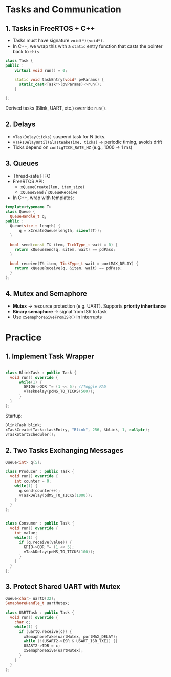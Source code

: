 # Tasks and Communication
## 1. Tasks in FreeRTOS + C++
- Tasks must have signature `void(*)(void*)`.
- In C++, we wrap this with a `static` entry function that casts the pointer back to `this`

```cpp
class Task {
public :
    virtual void run() = 0;

    static void taskEntry(void* pvParams) {
      static_cast<Task*>(pvParams)->run();
    }

};
```

Derived tasks (Blink, UART, etc.) override `run()`.

## 2. Delays
- `vTaskDelay(ticks)` suspend task for N ticks.
- `vTaksDelayUntil(&lastWakeTime, ticks)` -> periodic timing, avoids drift
- Ticks depend on `configTICK_RATE_HZ` (e.g., 1000 -> 1 ms)

## 3. Queues
- Thread-safe FIFO
- FreeRTOS API:
  - `xQueueCreate(len, item_size)`
  - `xQueueSend` / `xQueueReceive` 
- In C++, wrap with templates:

```cpp
template<typename T>
class Queue {
  QueueHandle_t q;
public :
  Queue(size_t length) {
      q = xCreateQueue(length, sizeof(T));
  }

  bool send(const T& item, TickType_t wait = 0) {
    return xQueueSend(q, &item, wait) == pdPass;
  }

  bool receive(T& item, TickType_t wait = portMAX_DELAY) {
    return xQueueReceive(q, &item, wait) == pdPass;
  }
};
```

## 4. Mutex and Semaphore
- **Mutex** -> resource protection (e.g. UART). Supports **priority inheritance**
- **Binary semaphore** -> signal from ISR to task
- Use `xSemaphoreGiveFromISR()` in interrupts

# Practice
## 1. Implement Task Wrapper
```cpp

class BlinkTask : public Task {
  void run() override {
      while(1) {
        GPIOA->ODR ^= (1 << 5); //Toggle PA5
        vTaskDelay(pdMS_TO_TICKS(500));
      }
  }
};
```

Startup:
```cpp
BlinkTask blink;
xTaskCreate(Task::taskEntry, "Blink", 256, &blink, 1, nullptr);
vTaskStartScheduler();
```

## 2. Two Tasks Exchanging Messages

```cpp
Queue<int> q(5);

class Producer : public Task {
  void run() override {
    int counter = 0;
    while(1) {
      q.send(counter++);
      vTaskDelay(pdMS_TO_TICKS(1000));
    }
  }
};


class Consumer : public Task {
  void run() override {
    int value;
    while(1) {
      if (q.receive(value)) {
        GPIO->ODR ^= (1 << 5);
        vTaskDelay(pdMS_TO_TICKS(100));
      }
    }
  }
};
```
## 3. Protect Shared UART with Mutex

```cpp
Queue<char> uartQ(32);
SemaphoreHandle_t uartMutex;

class UARTTask : public Task {
  void run() override {
    char c;
    while(1) {
      if (uartQ.receive(c)) {
        xSemaphoreTake(uartMutex, portMAX_DELAY);
        while (!(USART2->ISR & USART_ISR_TXE)) {}
        USART2->TDR = c;
        xSemaphoreGive(uartMutex);
      }
    }
  }
};
```